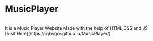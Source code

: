 # MusicPlayer
<br>
It is a Music Player Website Made with the help of HTML,CSS and JS
<br>
[Visit Here](https://rghvgrv.github.io/MusicPlayer/)
  
